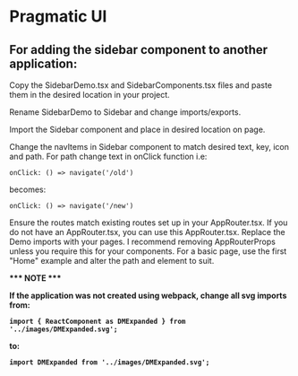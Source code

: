 # Pragmatic UI
<h2>For adding the sidebar component to another application:</h2>

Copy the SidebarDemo.tsx and SidebarComponents.tsx files and paste them in the desired location in your project.

Rename SidebarDemo to Sidebar and change imports/exports.

Import the Sidebar component and place in desired location on page.

Change the navItems in Sidebar component to match desired text, key, icon and path.
For path change text in onClick function i.e:

    onClick: () => navigate('/old')
    
becomes:

    onClick: () => navigate('/new')
    
Ensure the routes match existing routes set up in your AppRouter.tsx.  If you do not have an AppRouter.tsx, you can use this AppRouter.tsx.
Replace the Demo imports with your pages.
I recommend removing AppRouterProps unless you require this for your components.
For a basic page, use the first "Home" example and alter the path and element to suit.


<b>*** NOTE ***<b />

If the application was not created using webpack, change all svg imports from:

    import { ReactComponent as DMExpanded } from '../images/DMExpanded.svg';

to:

    import DMExpanded from '../images/DMExpanded.svg';

